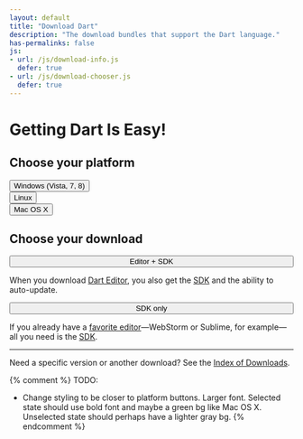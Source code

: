```yaml
---
layout: default
title: "Download Dart"
description: "The download bundles that support the Dart language."
has-permalinks: false
js:
- url: /js/download-info.js
  defer: true
- url: /js/download-chooser.js
  defer: true
---
```


# Getting Dart Is Easy!

## Choose your platform

<div class="btn-group-responsive btn-group hero-hldr btn-group-justified os-choices" style="display: table;">
  <div class="btn-group">
    <button type="button" class="btn btn-default btn-lg" id="windows">Windows (Vista, 7, 8)</button>
  </div>
  <div class="btn-group">
    <button type="button" class="btn btn-default btn-lg" id="linux">Linux</button>
  </div>
  <div class="btn-group">
    <button type="button" class="btn btn-default btn-lg" id="macos">Mac OS X</button>
  </div>
</div>

## Choose your download

<div class="row download-choices" markdown="1">
  <div class="col-md-6" markdown="1">

  <p align="center">
  <button id="editor" class="btn download-choices" style="width:100%">
  Editor + SDK
  </button>
  </p>

  <p>
  When you download
  <a href="/tools/editor/">Dart Editor</a>, you also get the
  <a href="/tools/sdk/">SDK</a>
  and the ability to auto-update.
  </p>

  </div>

  <div class="col-md-6" markdown="1">
  <p align="center">
  <button id="sdk" class="btn download-choices btn-primary" style="width:100%">
  SDK only
  </button>
  </p>

  <p>
  If you already have a <a href="/tools/#plugins">favorite
  editor</a>—WebStorm or Sublime,
  for example—all you need is the
  <a href="/tools/sdk/">SDK</a>.
  </p>

  </div>
</div>

<div class="editor" style="display:none" markdown="1">

## Download Dart Editor

{% for platform in site.custom.downloads.binaries %}
<div class="{{platform.os}}" markdown="1">
{% include downloads/_get_dart_editor.html %}
</div>
{% endfor %}

</div>

<div class="sdk" style="display:none" markdown="1">

## Download the SDK

{% for platform in site.custom.downloads.binaries %}
<div class="{{platform.os}}" markdown="1">
{% capture partial %}downloads/_{{platform.os}}_section.html{% endcapture %}{% include {{partial}} %}
</div>
{% endfor %}

</div>

--------------------
Need a specific version or another download?
See the [Index of Downloads](archive/).


{% comment %}
TODO:
* Change styling to be closer to platform buttons.
  Larger font.
  Selected state should use bold font and
  maybe a green bg like Mac OS X.
  Unselected state should perhaps have a lighter gray bg.
{% endcomment %}
